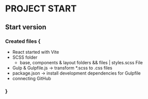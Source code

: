 # PROJECT START

## Start version

### Created files {

- React started with Vite
- SCSS folder
  - base, components & layout folders && files | styles.scss File
- Gulp & Gulpfile.js -> transform \*.scss to .css files
- package.json -> install development dependencies for Gulpfile
- connecting GitHub

### }
